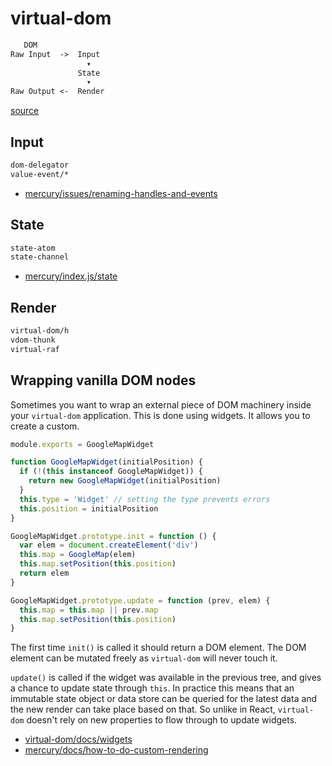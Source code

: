# virtual-dom

```txt
   DOM
Raw Input  ->  Input
                 ▾
               State
                 ▾
Raw Output <-  Render
```
[source](http://eom.surge.sh/)

## Input
```txt
dom-delegator
value-event/*
```

- [mercury/issues/renaming-handles-and-events](https://github.com/Raynos/mercury/issues/118)

## State
```txt
state-atom
state-channel
```

- [mercury/index.js/state](https://github.com/Raynos/mercury/blob/master/index.js#L77-L95)

## Render
```txt
virtual-dom/h
vdom-thunk
virtual-raf
```

## Wrapping vanilla DOM nodes
Sometimes you want to wrap an external piece of DOM machinery inside your
`virtual-dom` application. This is done using widgets. It allows you to create
a custom.

```js
module.exports = GoogleMapWidget

function GoogleMapWidget(initialPosition) {
  if (!(this instanceof GoogleMapWidget)) {
    return new GoogleMapWidget(initialPosition)
  }
  this.type = 'Widget' // setting the type prevents errors
  this.position = initialPosition
}

GoogleMapWidget.prototype.init = function () {
  var elem = document.createElement('div')
  this.map = GoogleMap(elem)
  this.map.setPosition(this.position)
  return elem
}

GoogleMapWidget.prototype.update = function (prev, elem) {
  this.map = this.map || prev.map
  this.map.setPosition(this.position)
}
```
The first time `init()` is called it should return a DOM element. The DOM
element can be mutated freely as `virtual-dom` will never touch it.

`update()` is called if the widget was available in the previous tree, and
gives a chance to update state through `this`. In practice this means that an
immutable state object or data store can be queried for the latest data and the
new render can take place based on that. So unlike in React, `virtual-dom`
doesn't rely on new properties to flow through to update widgets.

- [virtual-dom/docs/widgets](https://github.com/Raynos/mercury/blob/master/docs/widgets.md)
- [mercury/docs/how-to-do-custom-rendering](https://github.com/Raynos/mercury/blob/master/docs/faq.md#how-do-i-do-custom-rendering)
